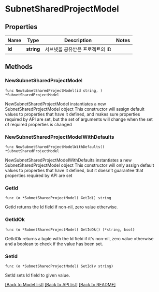 # SubnetSharedProjectModel

## Properties

Name | Type | Description | Notes
------------ | ------------- | ------------- | -------------
**Id** | **string** | 서브넷을 공유받은 프로젝트의 ID | 

## Methods

### NewSubnetSharedProjectModel

`func NewSubnetSharedProjectModel(id string, ) *SubnetSharedProjectModel`

NewSubnetSharedProjectModel instantiates a new SubnetSharedProjectModel object
This constructor will assign default values to properties that have it defined,
and makes sure properties required by API are set, but the set of arguments
will change when the set of required properties is changed

### NewSubnetSharedProjectModelWithDefaults

`func NewSubnetSharedProjectModelWithDefaults() *SubnetSharedProjectModel`

NewSubnetSharedProjectModelWithDefaults instantiates a new SubnetSharedProjectModel object
This constructor will only assign default values to properties that have it defined,
but it doesn't guarantee that properties required by API are set

### GetId

`func (o *SubnetSharedProjectModel) GetId() string`

GetId returns the Id field if non-nil, zero value otherwise.

### GetIdOk

`func (o *SubnetSharedProjectModel) GetIdOk() (*string, bool)`

GetIdOk returns a tuple with the Id field if it's non-nil, zero value otherwise
and a boolean to check if the value has been set.

### SetId

`func (o *SubnetSharedProjectModel) SetId(v string)`

SetId sets Id field to given value.



[[Back to Model list]](../README.md#documentation-for-models) [[Back to API list]](../README.md#documentation-for-api-endpoints) [[Back to README]](../README.md)


